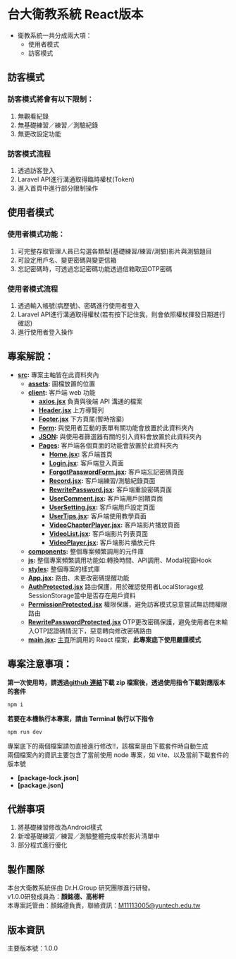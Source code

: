 # 台大衛教系統 React版本
- 衛教系統一共分成兩大項：
  - 使用者模式
  - 訪客模式

## 訪客模式

### 訪客模式將會有以下限制：
1. 無觀看紀錄
2. 無基礎練習／練習／測驗紀錄
3. 無更改設定功能

### 訪客模式流程
1. 透過訪客登入
2. Laravel API進行溝通取得臨時權杖(Token)
3. 進入首頁中進行部分限制操作

## 使用者模式
### 使用者模式功能：
1. 可完整存取管理人員已勾選各類型(基礎練習/練習/測驗)影片與測驗題目
2. 可設定用戶名、變更密碼與變更信箱
3. 忘記密碼時，可透過忘記密碼功能透過信箱取回OTP密碼

### 使用者模式流程
1. 透過輸入帳號(病歷號)、密碼進行使用者登入
2. Laravel API進行溝通取得權杖(若有按下記住我，則會依照權杖揮發日期進行確認)
3. 進行使用者登入操作
   

## 專案解說：

- **[src](./src/):** 專案主軸皆在此資料夾內
  - **[assets](./src/assets/):** 圖檔放置的位置
  - **[client](./src/client/):** 客戶端 web 功能
    - **[axios.jsx](./src/client/axios.jsx)** 負責與後端 API 溝通的檔案
    - **[Header.jsx](./src/client/Header.jsx)** 上方導覽列
    - **[Footer.jsx](./src/client/Footer.jsx)** 下方頁尾(暫時捨棄)
    - **[Form](./src/client/Form/):** 與使用者互動的表單有關功能會放置於此資料夾內
    - **[JSON](./src/client/JSON/):** 與使用者篩選器有關的引入資料會放置於此資料夾內
    - **[Pages](./src/client/Pages/):** 客戶端各個頁面的功能會放置於此資料夾內
      - **[Home.jsx](./src/client/Pages/Home.jsx):** 客戶端首頁
      - **[Login.jsx](./src/client/Pages/Login.jsx):** 客戶端登入頁面
      - **[ForgotPasswordForm.jsx](./src/client/Pages/ForgotPasswordForm.jsx):** 客戶端忘記密碼頁面
      - **[Record.jsx](./src/client/Pages/Record.jsx):** 客戶端練習/測驗紀錄頁面
      - **[RewritePassword.jsx](./src/client/Pages/RewritePassword.jsx):** 客戶端重設密碼頁面
      - **[UserComment.jsx](./src/client/Pages/UserComment.jsx):** 客戶端用戶回饋頁面
      - **[UserSetting.jsx](./src/client/Pages/UserSetting.jsx):** 客戶端用戶設定頁面
      - **[UserTips.jsx](./src/client/Pages/UserTips.jsx):** 客戶端使用教學頁面
      - **[VideoChapterPlayer.jsx](./src/client/Pages/VideoChapterPlayer.jsx):** 客戶端影片播放頁面
      - **[VideoList.jsx](./src/client/Pages/VideoList.jsx):** 客戶端影片列表頁面
      - **[VideoPlayer.jsx](./src/client/Pages/VideoPlayer.jsx):** 客戶端影片播放元件
  - **[components](./src/components/):** 整個專案頻繁調用的元件庫
  - **[js](./src/js/):** 整個專案頻繁調用功能如:轉換時間、API調用、Modal視窗Hook
  - **[styles](./src/styles/):** 整個專案的樣式庫
  - **[App.jsx](./src/App.jsx):** 路由、未更改密碼提醒功能
  - **[AuthProtected.jsx](./src/AuthProtected.jsx)** 路由保護，用於確認使用者LocalStorage或SessionStorage當中是否存在用戶資料
  - **[‎PermissionProtected.jsx](./src/‎PermissionProtected.jsx)** 權限保護，避免訪客模式惡意嘗試無訪問權限路由
  - **[‎RewritePasswordProtected.jsx](./src/‎RewritePasswordProtected.jsx)** OTP更改密碼保護，避免使用者在未輸入OTP認證碼情況下，惡意轉向修改密碼路由
  - **[main.jsx](./src/main.jsx):** [主頁](./index.html)所調用的 React 檔案，**此專案底下使用嚴謹模式**

## 專案注意事項：

**第一次使用時，請透過[github 連結](https://github.com/Teddybiovlsi/ntuh_Client_ReactVersion.git)下載 zip 檔案後，透過使用指令下載對應版本的套件**

```Terminal
npm i
```

**若要在本機執行本專案，請由 Terminal 執行以下指令**

```Terminal
npm run dev
```

專案底下的兩個檔案請勿直接進行修改!!，該檔案是由下載套件時自動生成
<br/>
兩個檔案內的資訊主要包含了當前使用 node 專案，如 vite、以及當前下載套件的版本號

- **[package-lock.json]**
- **[package.json]**

## 代辦事項

1. 將基礎練習修改為Android樣式
2. 新增基礎練習／練習／測驗整體完成率於影片清單中
3. 部分程式進行優化

## 製作團隊

本台大衛教系統係由 Dr.H.Group 研究團隊進行研發。<br>
v1.0.0研發成員為：**顏銘德、高彬軒**<br>
本專案託管由：顏銘德負責，聯絡資訊：M11113005@yuntech.edu.tw

## 版本資訊
主要版本號：1.0.0<br>
